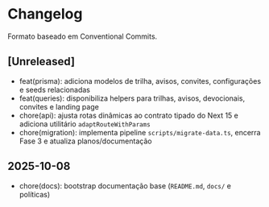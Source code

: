 # Changelog

Formato baseado em Conventional Commits.

## [Unreleased]
- feat(prisma): adiciona modelos de trilha, avisos, convites, configurações e seeds relacionadas
- feat(queries): disponibiliza helpers para trilhas, avisos, devocionais, convites e landing page
- chore(api): ajusta rotas dinâmicas ao contrato tipado do Next 15 e adiciona utilitário `adaptRouteWithParams`
- chore(migration): implementa pipeline `scripts/migrate-data.ts`, encerra Fase 3 e atualiza planos/documentação

## 2025-10-08
- chore(docs): bootstrap documentação base (`README.md`, `docs/` e políticas)


